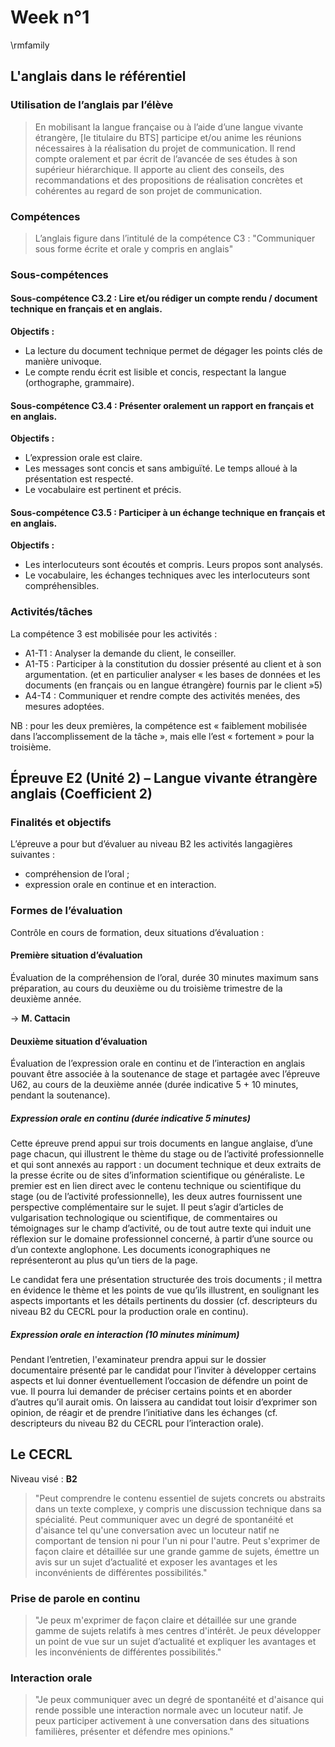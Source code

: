 # Week n°1


 
\rmfamily

## L'anglais dans le référentiel



### Utilisation de l’anglais par l’élève
 
> En mobilisant la langue française ou à l’aide d’une langue vivante étrangère, [le titulaire du BTS] participe et/ou anime les réunions nécessaires à la réalisation du projet de communication. Il rend compte oralement et par écrit de l’avancée de ses études à son supérieur hiérarchique. Il apporte au client des conseils, des recommandations et des propositions de réalisation concrètes et cohérentes au regard de son projet de communication.



### Compétences

> L’anglais figure dans l’intitulé de la compétence C3 : "Communiquer sous forme écrite et orale y compris en anglais"



### Sous-compétences

#### Sous-compétence C3.2 : Lire et/ou rédiger un compte rendu / document technique en français et en anglais.

**Objectifs :** 

  - La lecture du document technique permet de dégager les points clés de manière univoque.
  - Le compte rendu écrit est lisible et concis, respectant la langue (orthographe, grammaire).



#### Sous-compétence C3.4 : Présenter oralement un rapport en français et en anglais.

**Objectifs :**

  - L’expression orale est claire.
  - Les messages sont concis et sans ambiguïté. Le temps alloué à la présentation est respecté.
  - Le vocabulaire est pertinent et précis.



#### Sous-compétence C3.5 : Participer à un échange technique en français et en anglais.

**Objectifs :**

  - Les interlocuteurs sont écoutés et compris. Leurs propos sont analysés.
  - Le vocabulaire, les échanges techniques avec les interlocuteurs sont compréhensibles.



### Activités/tâches

La compétence 3 est mobilisée pour les activités :

  * A1-T1 : Analyser la demande du client, le conseiller.
  * A1-T5 : Participer à la constitution du dossier présenté au client et à son argumentation. (et en particulier analyser « les bases de données et les documents (en français ou en langue étrangère) fournis par le client »5)
  * A4-T4 : Communiquer et rendre compte des activités menées, des mesures adoptées.

NB : pour les deux premières, la compétence est « faiblement mobilisée dans l’accomplissement de la tâche », mais elle l’est « fortement » pour la troisième.
 


## Épreuve E2 (Unité 2) – Langue vivante étrangère anglais (Coefficient 2)



### Finalités et objectifs

L’épreuve a pour but d’évaluer au niveau B2 les activités langagières suivantes :

- compréhension de l’oral ;
- expression orale en continue et en interaction.



### Formes de l’évaluation

Contrôle en cours de formation, deux situations d’évaluation :

#### Première situation d’évaluation 

Évaluation de la compréhension de l’oral, durée 30 minutes maximum sans préparation, au cours du deuxième ou du troisième trimestre de la deuxième année.
 
$\rightarrow$ **M. Cattacin**



#### Deuxième situation d’évaluation 

Évaluation de l’expression orale en continu et de l’interaction en anglais pouvant être associée à la soutenance de stage et partagée avec l’épreuve U62, au cours de la deuxième année (durée indicative 5 + 10 minutes, pendant la soutenance).



##### Expression orale en continu (durée indicative 5 minutes)

Cette épreuve prend appui sur trois documents en langue anglaise, d’une page chacun, qui illustrent le thème du stage ou de l’activité professionnelle et qui sont annexés au rapport : un document technique et deux extraits de la presse écrite ou de sites d’information scientifique ou généraliste. Le premier est en lien direct avec le contenu technique ou scientifique du stage (ou de l’activité professionnelle), les deux autres fournissent une perspective complémentaire sur le sujet. Il peut s’agir d’articles de vulgarisation technologique ou scientifique, de commentaires ou témoignages sur le champ d’activité, ou de tout autre texte qui induit une réflexion sur le domaine professionnel concerné, à partir d’une source ou d’un contexte anglophone. Les documents iconographiques ne représenteront au plus qu’un tiers de la page.



Le candidat fera une présentation structurée des trois documents ; il mettra en évidence le thème et les points de vue qu’ils illustrent, en soulignant les aspects importants et les détails pertinents du dossier (cf. descripteurs du niveau B2 du CECRL pour la production orale en continu).



##### Expression orale en interaction (10 minutes minimum)

Pendant l’entretien, l'examinateur prendra appui sur le dossier documentaire présenté par le candidat pour l’inviter à développer certains aspects et lui donner éventuellement l’occasion de défendre un point de vue. Il pourra lui demander de préciser certains points et en aborder d’autres qu’il aurait omis.  On laissera au candidat tout loisir d’exprimer son opinion, de réagir et de prendre l’initiative dans les échanges (cf. descripteurs du niveau B2 du CECRL pour l’interaction orale).



## Le CECRL

Niveau visé : **B2**

> "Peut comprendre le contenu essentiel de sujets concrets ou abstraits dans un texte complexe, y compris une discussion technique dans sa spécialité. Peut communiquer avec un degré de spontanéité et d'aisance tel qu'une conversation avec un locuteur natif ne comportant de tension ni pour l'un ni pour l'autre. Peut s'exprimer de façon claire et détaillée sur une grande gamme de sujets, émettre un avis sur un sujet d’actualité et exposer les avantages et les inconvénients de différentes possibilités."



### Prise de parole en continu
 
> "Je peux m'exprimer de façon claire et détaillée sur une grande gamme de sujets relatifs à mes centres d'intérêt. Je peux développer un point de vue sur un sujet d’actualité et expliquer les avantages et les inconvénients de différentes possibilités."



### Interaction orale

> "Je peux communiquer avec un degré de spontanéité et d'aisance qui rende possible une interaction normale avec un locuteur natif. Je peux participer activement à une conversation dans des situations familières, présenter et défendre mes opinions."
